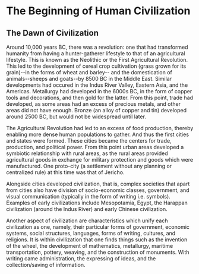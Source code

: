 # The Beginning of Human Civilization 

## The Dawn of Civilization

Around 10,000 years BC, there was a revolution: one that had transformed humanity from having a hunter-gatherer lifestyle to that of an agricultural lifestyle. This is known as the Neolithic or the First Agricultural Revolution. This led to the development of cereal crop cultivation (grass grown for its grain)--in the forms of wheat and barley-- and the domestication of animals--sheeps and goats--by 8500 BC in the Middle East. Similar developments had occured in the Indus River Valley, Eastern Asia, and the Americas. Metallurgy had developed in the 6000s BC, in the form of copper tools and decorations, and then gold for the latter. From this point, trade had developed, as some areas had an excess of precious metals, and other areas did not have enough. Bronze (an alloy of copper and tin) developed around 2500 BC, but would not be widespread until later.

The Agricultural Revolution had led to an excess of food production, thereby enabling more dense human populations to gather. And thus the first cities and states were formed. These cities became the centers for trade, production, and political power. From this point urban areas developed a symbiotic relationship with rural areas, as the rural areas provided agricultural goods in exchange for military protection and goods which were manufactured. One proto-city (a settlement without any planning or centralized rule) at this time was that of Jericho.

Alongside cities developed civilization, that is, complex societies that apart from cities also have division of socio-economic classes, government, and visual communication (typically in the form of writing i.e. symbols). Examples of early civilizations include Mesopotamia, Egypt, the Harappan civilization (around the Indus River) and early Chinese civilization.

Another aspect of civilization are characteristics which unify each civilization as one, namely, their particular forms of government, economic systems, social structures, languages, forms of writing, cultures, and religions. It is within civilization that one finds things such as the invention of the wheel, the development of mathematics, metallurgy, maritime transportation, pottery, weaving, and the construction of monuments. With writing came administration, the expressing of ideas, and the collection/saving of information.

